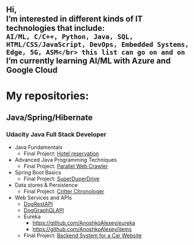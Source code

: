 Hi,</br>
I’m interested in different kinds of IT technologies that include:</br>
`AI/ML, C/C++, Python, Java, SQL, HTML/CSS/JavaScript, DevOps, Embedded Systems, Edge, 5G, ASM</br>
this list can go on and on`</br>
I’m currently learning AI/ML with Azure and Google Cloud</br>
---------------------------------------------------------------------------------------------------
# My repositories: #
## Java/Spring/Hibernate ##
### Udacity Java Full Stack Developer ###
* Java Fundamentals
    * Final Project: [Hotel reservation](https://github.com/AnoshkoAlexey/hotel-reservation/)
* Advanced Java Programming Techniques
    * Final Project: [Parallel Web Crawler](https://github.com/AnoshkoAlexey/parallel-web-crawler)
* Spring Boot Basics
    * Final Project: [SuperDuperDrive](https://github.com/AnoshkoAlexey/SuperDuperDrive)
* Data stores & Persistence
    * Final Project: [Critter Chronologer](https://github.com/AnoshkoAlexey/critter-chronologer)
* Web Services and APIs
   * [DogRestAPI](https://github.com/AnoshkoAlexey/DogRestApi)
   * [DogGraphQLAPI](https://github.com/AnoshkoAlexey/Dog-GraphQL-API)
   * Eureka
       * https://github.com/AnoshkoAlexey/eureka
       * https://github.com/AnoshkoAlexey/items
   * Final Project: [Backend System for a Car Website](https://github.com/AnoshkoAlexey/nd035-C2-Web-Services-and-APIs-Exercises-and-Project-Starter)
       
<!--For an expanded catalog of my repositories, please, check https://anoshkoalexey.github.io/-->
